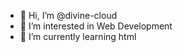 - 👋 Hi, I’m @divine-cloud
- 👀 I’m interested in Web Development
- 🌱 I’m currently learning html
<!---
divine-cloud/divine-cloud is a ✨ special ✨ repository because its `README.md` (this file) appears on your GitHub profile.
You can click the Preview link to take a look at your changes.
--->
